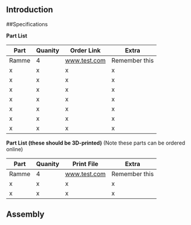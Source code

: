 ## Introduction


##Specifications


**Part List**

Part | Quanity | Order Link | Extra
------------ | ------------- | ------------- | -------------
Ramme | 4 | www.test.com | Remember this
x | x | x | x
x | x | x | x
x | x | x | x
x | x | x | x
x | x | x | x
x | x | x | x
x | x | x | x



**Part List (these should be 3D-printed)**
(Note these parts can be ordered online)

Part | Quanity | Print File | Extra
------------ | ------------- | ------------- | -------------
Ramme | 4 | www.test.com | Remember this
x | x | x | x
x | x | x | x


## Assembly


